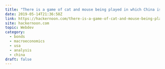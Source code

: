 ```yaml
---
title: "There is a game of cat and mouse being played in which China is “Tom” and the USA is “Jerry”."
date: 2019-05-14T21:36:58Z
link: https://hackernoon.com/there-is-a-game-of-cat-and-mouse-being-played-in-which-china-is-tom-and-the-usa-is-jerry-516c8f1932e4?source=rss----3a8144eabfe3---4&utm_medium=RSS&utm_source=hune
site: hackernoon.com
topic: Webdev
category:
  - bonds
  - macroeconomics
  - usa
  - analysis
  - china
draft: false
---
```

